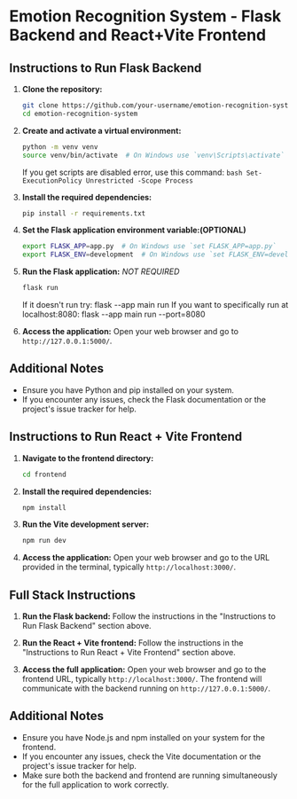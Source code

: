 # Emotion Recognition System - Flask Backend and React+Vite Frontend

## Instructions to Run Flask Backend

1. **Clone the repository:**
    ```bash
    git clone https://github.com/your-username/emotion-recognition-system.git
    cd emotion-recognition-system
    ```

2. **Create and activate a virtual environment:**
    ```bash
    python -m venv venv
    source venv/bin/activate  # On Windows use `venv\Scripts\activate`
    ```
    If you get scripts are disabled error, use this command: 
        ```bash
        Set-ExecutionPolicy Unrestricted -Scope Process
        ```
3. **Install the required dependencies:**
    ```bash
    pip install -r requirements.txt
    ```

4. **Set the Flask application environment variable:(OPTIONAL)**
    ```bash
    export FLASK_APP=app.py  # On Windows use `set FLASK_APP=app.py`
    export FLASK_ENV=development  # On Windows use `set FLASK_ENV=development`
    ```

5.  **Run the Flask application:** *NOT REQUIRED*
    ```bash
    flask run
    ```
    If it doesn't run try:
        flask --app main run
    If you want to specifically run at localhost:8080:
        flask --app main run --port=8080


6. **Access the application:**
    Open your web browser and go to `http://127.0.0.1:5000/`.


## Additional Notes

- Ensure you have Python and pip installed on your system.
- If you encounter any issues, check the Flask documentation or the project's issue tracker for help.


## Instructions to Run React + Vite Frontend

1. **Navigate to the frontend directory:**
    ```bash
    cd frontend
    ```

2. **Install the required dependencies:**
    ```bash
    npm install
    ```

3. **Run the Vite development server:**
    ```bash
    npm run dev
    ```

4. **Access the application:**
    Open your web browser and go to the URL provided in the terminal, typically `http://localhost:3000/`.

## Full Stack Instructions

1. **Run the Flask backend:**
    Follow the instructions in the "Instructions to Run Flask Backend" section above.

2. **Run the React + Vite frontend:**
    Follow the instructions in the "Instructions to Run React + Vite Frontend" section above.

3. **Access the full application:**
    Open your web browser and go to the frontend URL, typically `http://localhost:3000/`. The frontend will communicate with the backend running on `http://127.0.0.1:5000/`.

## Additional Notes

- Ensure you have Node.js and npm installed on your system for the frontend.
- If you encounter any issues, check the Vite documentation or the project's issue tracker for help.
- Make sure both the backend and frontend are running simultaneously for the full application to work correctly.

